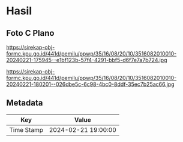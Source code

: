 # Hasil

## Foto C Plano

https://sirekap-obj-formc.kpu.go.id/441d/pemilu/ppwp/35/16/08/20/10/3516082010010-20240221-175945--e1bf123b-57f4-4291-bbf5-d6f7e7a7b724.jpg

https://sirekap-obj-formc.kpu.go.id/441d/pemilu/ppwp/35/16/08/20/10/3516082010010-20240221-180201--026dbe5c-6c98-4bc0-8ddf-35ec7b25ac66.jpg


## Metadata

| Key        | Value               |
| ---------- | ------------------- |
| Time Stamp | 2024-02-21 19:00:00 |



